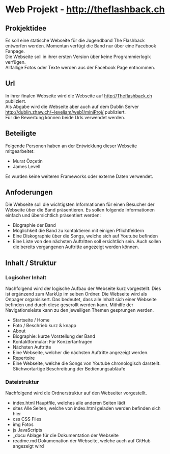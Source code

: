 # Web Projekt - http://theflashback.ch
## Prokjektidee  
Es soll eine statische Webseite für die Jugendband The Flashback entworfen werden. Momentan verfügt die Band nur über eine Facebook Fanpage.  
Die Webseite soll in ihrer ersten Version über keine Programmierlogik verfügen.  
Allfällige Fotos oder Texte werden aus der Facebook Page entnommen.  

## Url
In ihrer finalen Webseite wird die Webseite auf http://Theflashback.ch publiziert.  
Als Abgabe wird die Webseite aber auch auf dem Dublin Server http://dublin.zhaw.ch/~leveljam/web1/miniProj/ publiziert.  
Für die Bewertung können beide Urls verwendet werden.

## Beteiligte
Folgende Personen haben an der Entwicklung dieser Webseite mitgearbeitet:
* Murat Özçetin  
* James Levell  

Es wurden keine weiteren Frameworks oder externe Daten verwendet.  

## Anfoderungen
Die Webseite soll die wichtigsten Informationen für einen Besucher der Webseite über die Band präsentieren. Es sollen folgende Informationen einfach und übersichtlich präsentiert werden:
* Biographie der Band
* Möglichkeit die Band zu kontaktieren mit einigen Pflichtfeldern
* Eine Diskographie über die Songs, welche sich auf Youtube befinden
* Eine Liste von den nächsten Auftritten soll ersichtlich sein. Auch sollen die bereits vergangenen Auftritte angezeigt werden können.

## Inhalt / Struktur
### Logischer Inhalt
Nachfolgend wird der logische Aufbau der Webseite kurz vorgestellt. Dies ist ergänzend zum MarkUp im selben Ordner. Die Webseite wird als Onpager organisisert. Das bedeutet, dass alle Inhalt sich einer Webseite befinden und durch diese gescrollt werden kann. Mithilfe der Navigationsleiste kann zu den jeweiligen Themen gesprungen werden.

*	Startseite / Home  
 *	Foto / Beschrieb kurz & knapp
*	About
 *	Biographie: kurze Vorstellung der Band
 * 	Kontaktformular: Für Konzertanfragen
*	Nächsten Auftritte
 * Eine Webseite, welcher die nächsten Auftritte angezeigt werden.
*	Repertoire
 *	Eine Webseite, welche die Songs von Youtube chronologisch darstellt.
Stichwortartige Beschreibung der Bedienungsabläufe

### Dateistruktur
Nachfolgend wird die Ordnerstruktur auf den Webseiter vorgestellt.

* index.html Hauptfile, welches alle anderen Seiten lädt
* sites Alle Seiten, welche von index.html geladen werden befinden sich hier
* css CSS Files
* img Fotos
* js JavaScripts
* _docu Ablage für die Dokumentation der Webseite
* readme.md Dokumenation der Webseite, welche auch auf GitHub angezeigt wird
